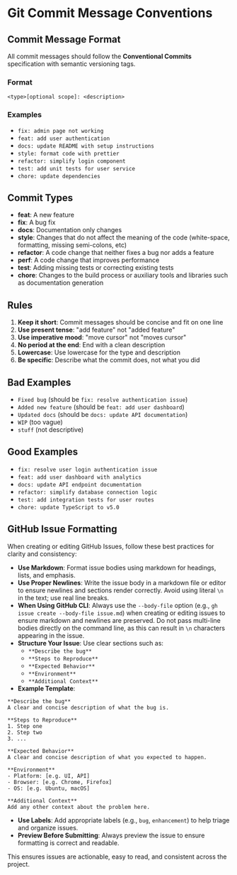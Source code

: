 # Git Commit Message Conventions

## Commit Message Format

All commit messages should follow the **Conventional Commits** specification with semantic versioning tags.

### Format
```
<type>[optional scope]: <description>
```

### Examples
- `fix: admin page not working`
- `feat: add user authentication`
- `docs: update README with setup instructions`
- `style: format code with prettier`
- `refactor: simplify login component`
- `test: add unit tests for user service`
- `chore: update dependencies`

## Commit Types

- **feat**: A new feature
- **fix**: A bug fix
- **docs**: Documentation only changes
- **style**: Changes that do not affect the meaning of the code (white-space, formatting, missing semi-colons, etc)
- **refactor**: A code change that neither fixes a bug nor adds a feature
- **perf**: A code change that improves performance
- **test**: Adding missing tests or correcting existing tests
- **chore**: Changes to the build process or auxiliary tools and libraries such as documentation generation

## Rules

1. **Keep it short**: Commit messages should be concise and fit on one line
2. **Use present tense**: "add feature" not "added feature"
3. **Use imperative mood**: "move cursor" not "moves cursor"
4. **No period at the end**: End with a clean description
5. **Lowercase**: Use lowercase for the type and description
6. **Be specific**: Describe what the commit does, not what you did

## Bad Examples
- `Fixed bug` (should be `fix: resolve authentication issue`)
- `Added new feature` (should be `feat: add user dashboard`)
- `Updated docs` (should be `docs: update API documentation`)
- `WIP` (too vague)
- `stuff` (not descriptive)

## Good Examples
- `fix: resolve user login authentication issue`
- `feat: add user dashboard with analytics`
- `docs: update API endpoint documentation`
- `refactor: simplify database connection logic`
- `test: add integration tests for user routes`
- `chore: update TypeScript to v5.0` 

## GitHub Issue Formatting

When creating or editing GitHub Issues, follow these best practices for clarity and consistency:

- **Use Markdown**: Format issue bodies using markdown for headings, lists, and emphasis.
- **Use Proper Newlines**: Write the issue body in a markdown file or editor to ensure newlines and sections render correctly. Avoid using literal `\n` in the text; use real line breaks.
- **When Using GitHub CLI**: Always use the `--body-file` option (e.g., `gh issue create --body-file issue.md`) when creating or editing issues to ensure markdown and newlines are preserved. Do not pass multi-line bodies directly on the command line, as this can result in `\n` characters appearing in the issue.
- **Structure Your Issue**: Use clear sections such as:
  - `**Describe the bug**`
  - `**Steps to Reproduce**`
  - `**Expected Behavior**`
  - `**Environment**`
  - `**Additional Context**`
- **Example Template**:

```
**Describe the bug**
A clear and concise description of what the bug is.

**Steps to Reproduce**
1. Step one
2. Step two
3. ...

**Expected Behavior**
A clear and concise description of what you expected to happen.

**Environment**
- Platform: [e.g. UI, API]
- Browser: [e.g. Chrome, Firefox]
- OS: [e.g. Ubuntu, macOS]

**Additional Context**
Add any other context about the problem here.
```

- **Use Labels**: Add appropriate labels (e.g., `bug`, `enhancement`) to help triage and organize issues.
- **Preview Before Submitting**: Always preview the issue to ensure formatting is correct and readable.

This ensures issues are actionable, easy to read, and consistent across the project. 